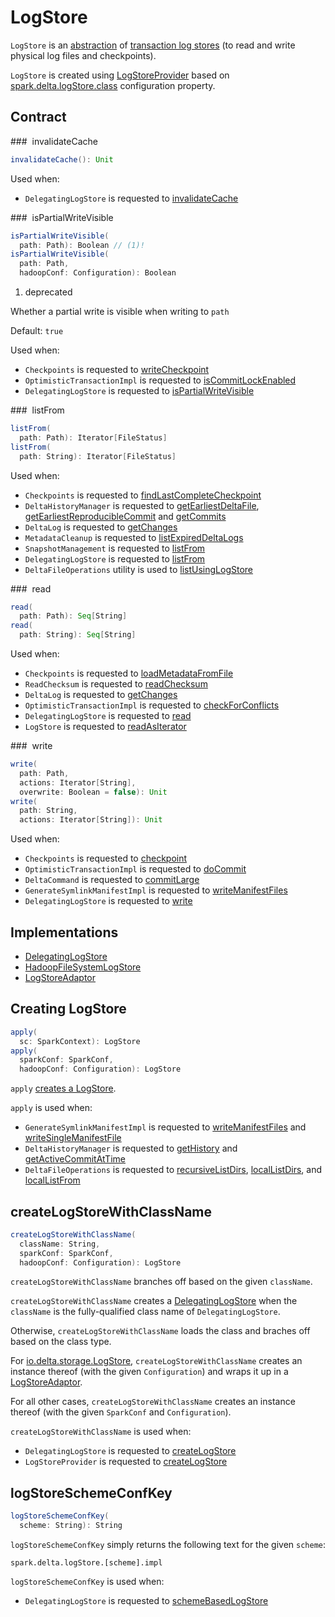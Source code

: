 # LogStore

`LogStore` is an [abstraction](#contract) of [transaction log stores](#implementations) (to read and write physical log files and checkpoints).

`LogStore` is created using [LogStoreProvider](LogStoreProvider.md#createLogStore) based on [spark.delta.logStore.class](../configuration-properties/index.md#spark.delta.logStore.class) configuration property.

## Contract

### <span id="invalidateCache"> invalidateCache

```scala
invalidateCache(): Unit
```

Used when:

* `DelegatingLogStore` is requested to [invalidateCache](DelegatingLogStore.md#invalidateCache)

### <span id="isPartialWriteVisible"> isPartialWriteVisible

```scala
isPartialWriteVisible(
  path: Path): Boolean // (1)!
isPartialWriteVisible(
  path: Path,
  hadoopConf: Configuration): Boolean
```

1. deprecated

Whether a partial write is visible when writing to `path`

Default: `true`

Used when:

* `Checkpoints` is requested to [writeCheckpoint](../checkpoints/Checkpoints.md#writeCheckpoint)
* `OptimisticTransactionImpl` is requested to [isCommitLockEnabled](../OptimisticTransactionImpl.md#isCommitLockEnabled)
* `DelegatingLogStore` is requested to [isPartialWriteVisible](DelegatingLogStore.md#isPartialWriteVisible)

### <span id="listFrom"> listFrom

```scala
listFrom(
  path: Path): Iterator[FileStatus]
listFrom(
  path: String): Iterator[FileStatus]  
```

Used when:

* `Checkpoints` is requested to [findLastCompleteCheckpoint](../checkpoints/Checkpoints.md#findLastCompleteCheckpoint)
* `DeltaHistoryManager` is requested to [getEarliestDeltaFile](../DeltaHistoryManager.md#getEarliestDeltaFile), [getEarliestReproducibleCommit](../DeltaHistoryManager.md#getEarliestReproducibleCommit) and [getCommits](../DeltaHistoryManager.md#getCommits)
* `DeltaLog` is requested to [getChanges](../DeltaLog.md#getChanges)
* `MetadataCleanup` is requested to [listExpiredDeltaLogs](../MetadataCleanup.md#listExpiredDeltaLogs)
* `SnapshotManagement` is requested to [listFrom](../SnapshotManagement.md#listFrom)
* `DelegatingLogStore` is requested to [listFrom](DelegatingLogStore.md#listFrom)
* `DeltaFileOperations` utility is used to [listUsingLogStore](../DeltaFileOperations.md#listUsingLogStore)

### <span id="read"> read

```scala
read(
  path: Path): Seq[String]
read(
  path: String): Seq[String]
```

Used when:

* `Checkpoints` is requested to [loadMetadataFromFile](../checkpoints/Checkpoints.md#loadMetadataFromFile)
* `ReadChecksum` is requested to [readChecksum](../ReadChecksum.md#readChecksum)
* `DeltaLog` is requested to [getChanges](../DeltaLog.md#getChanges)
* `OptimisticTransactionImpl` is requested to [checkForConflicts](../OptimisticTransactionImpl.md#checkForConflicts)
* `DelegatingLogStore` is requested to [read](DelegatingLogStore.md#read)
* `LogStore` is requested to [readAsIterator](#readAsIterator)

### <span id="write"> write

```scala
write(
  path: Path,
  actions: Iterator[String],
  overwrite: Boolean = false): Unit
write(
  path: String,
  actions: Iterator[String]): Unit
```

Used when:

* `Checkpoints` is requested to [checkpoint](../checkpoints/Checkpoints.md#checkpoint)
* `OptimisticTransactionImpl` is requested to [doCommit](../OptimisticTransactionImpl.md#doCommit)
* `DeltaCommand` is requested to [commitLarge](../commands/DeltaCommand.md#commitLarge)
* `GenerateSymlinkManifestImpl` is requested to [writeManifestFiles](../post-commit-hooks/GenerateSymlinkManifest.md#writeManifestFiles)
* `DelegatingLogStore` is requested to [write](DelegatingLogStore.md#write)

## Implementations

* [DelegatingLogStore](DelegatingLogStore.md)
* [HadoopFileSystemLogStore](HadoopFileSystemLogStore.md)
* [LogStoreAdaptor](LogStoreAdaptor.md)

## <span id="apply"> Creating LogStore

```scala
apply(
  sc: SparkContext): LogStore
apply(
  sparkConf: SparkConf,
  hadoopConf: Configuration): LogStore
```

`apply` [creates a LogStore](LogStoreProvider.md#createLogStore).

`apply` is used when:

* `GenerateSymlinkManifestImpl` is requested to [writeManifestFiles](../post-commit-hooks/GenerateSymlinkManifest.md#writeManifestFiles) and [writeSingleManifestFile](../post-commit-hooks/GenerateSymlinkManifest.md#writeSingleManifestFile)
* `DeltaHistoryManager` is requested to [getHistory](../DeltaHistoryManager.md#getHistory) and [getActiveCommitAtTime](../DeltaHistoryManager.md#getActiveCommitAtTime)
* `DeltaFileOperations` is requested to [recursiveListDirs](../DeltaFileOperations.md#recursiveListDirs), [localListDirs](../DeltaFileOperations.md#localListDirs), and [localListFrom](../DeltaFileOperations.md#localListFrom)

## <span id="createLogStoreWithClassName"> createLogStoreWithClassName

```scala
createLogStoreWithClassName(
  className: String,
  sparkConf: SparkConf,
  hadoopConf: Configuration): LogStore
```

`createLogStoreWithClassName` branches off based on the given `className`.

`createLogStoreWithClassName` creates a [DelegatingLogStore](DelegatingLogStore.md) when the `className` is the fully-qualified class name of `DelegatingLogStore`.

Otherwise, `createLogStoreWithClassName` loads the class and braches off based on the class type.

For [io.delta.storage.LogStore](../LogStore.md), `createLogStoreWithClassName` creates an instance thereof (with the given `Configuration`) and wraps it up in a [LogStoreAdaptor](LogStoreAdaptor.md).

For all other cases, `createLogStoreWithClassName` creates an instance thereof (with the given `SparkConf` and `Configuration`).

`createLogStoreWithClassName` is used when:

* `DelegatingLogStore` is requested to [createLogStore](DelegatingLogStore.md#createLogStore)
* `LogStoreProvider` is requested to [createLogStore](LogStoreProvider.md#createLogStore)

## <span id="logStoreSchemeConfKey"> logStoreSchemeConfKey

```scala
logStoreSchemeConfKey(
  scheme: String): String
```

`logStoreSchemeConfKey` simply returns the following text for the given `scheme`:

```text
spark.delta.logStore.[scheme].impl
```

`logStoreSchemeConfKey` is used when:

* `DelegatingLogStore` is requested to [schemeBasedLogStore](DelegatingLogStore.md#schemeBasedLogStore)
